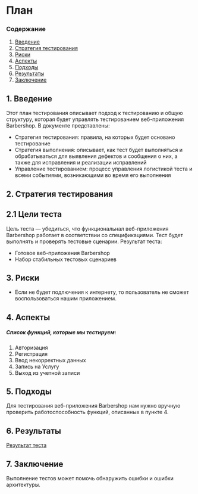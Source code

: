 # План

### Содержание

1. [Введение](#1)
2. [Стратегия тестирования](#2)
3. [Риски](#3)
4. [Аспекты](#4)
5. [Подходы](#5)
6. [Результаты](#6)
7. [Заключение](#7)

<a name="1"></a>

## 1. Введение

Этот план тестирования описывает подход к тестированию и общую структуру, которая будет управлять тестированием веб-приложения Barbershop. В документе представлены:

- Стратегия тестирования: правила, на которых будет основано тестирование
- Стратегия выполнения: описывает, как тест будет выполняться и обрабатываться для выявления дефектов и сообщения о них, а также для исправления и реализации исправлений
- Управление тестированием: процесс управления логистикой теста и всеми событиями, возникающими во время его выполнения

<a name="2"></a>

## 2. Стратегия тестирования

## 2.1 Цели теста

Цель теста — убедиться, что функциональнал веб-приложения Barbershop работает в соответствии со спецификациями. Тест будет выполнять и проверять тестовые сценарии. Результат теста:

- Готовое веб-приложения Barbershop
- Набор стабильных тестовых сценариев

<a name="3"></a>

## 3. Риски

- Если не будет подлючения к интернету, то пользователь не сможет воспользоваться нашим приложением.

<a name="4"></a>

## 4. Аспекты

##### Список функций, которые мы тестируем:

1. Авторизация
2. Регистрация
3. Ввод некорректных данных
4. Запись на Услугу
5. Выход из учетной записи

<a name="5"></a>

## 5. Подходы

Для тестирования веб-приложения Barbershop нам нужно вручную проверить работоспособность функций, описанных в пункте 4.

<a name="6"></a>

## 6. Результаты

[Результат теста](TestResult.md)

<a name="7"></a>

## 7. Заключение

Выполнение тестов может помочь обнаружить ошибки и ошибки архитектуры.
